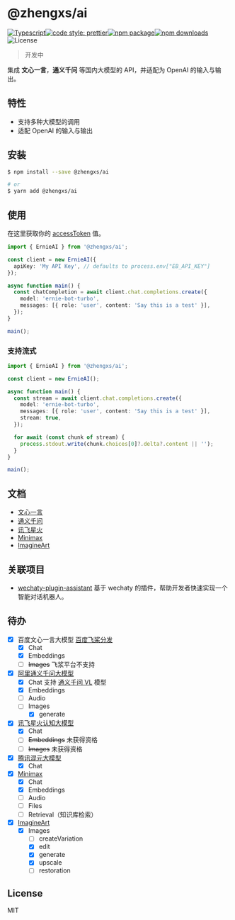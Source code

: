# @zhengxs/ai

[![Typescript](https://img.shields.io/badge/lang-typescript-informational?style=flat-square)](https://www.typescriptlang.org)[![code style: prettier](https://img.shields.io/badge/code_style-prettier-ff69b4.svg?style=flat-square)](https://github.com/prettier/prettier)[![npm package](https://img.shields.io/npm/v/@zhengxs/ai.svg?style=flat-square)](https://www.npmjs.com/package/@zhengxs/ai)[![npm downloads](https://img.shields.io/npm/dt/@zhengxs/ai.svg?style=flat-square)](https://www.npmjs.com/package/@zhengxs/ai)![License](https://img.shields.io/npm/l/@zhengxs/ai.svg?style=flat-square)

> 开发中

集成 **文心一言**，**通义千问** 等国内大模型的 API，并适配为 OpenAI 的输入与输出。

## 特性

- 支持多种大模型的调用
- 适配 OpenAI 的输入与输出

## 安装

```sh
$ npm install --save @zhengxs/ai

# or
$ yarn add @zhengxs/ai
```

## 使用

在这里获取你的 [accessToken](https://aistudio.baidu.com/index/accessToken) 值。

```ts
import { ErnieAI } from '@zhengxs/ai';

const client = new ErnieAI({
  apiKey: 'My API Key', // defaults to process.env["EB_API_KEY"]
});

async function main() {
  const chatCompletion = await client.chat.completions.create({
    model: 'ernie-bot-turbo',
    messages: [{ role: 'user', content: 'Say this is a test' }],
  });
}

main();
```

### 支持流式

```ts
import { ErnieAI } from '@zhengxs/ai';

const client = new ErnieAI();

async function main() {
  const stream = await client.chat.completions.create({
    model: 'ernie-bot-turbo',
    messages: [{ role: 'user', content: 'Say this is a test' }],
    stream: true,
  });

  for await (const chunk of stream) {
    process.stdout.write(chunk.choices[0]?.delta?.content || '');
  }
}

main();
```

## 文档

- [文心一言](./doc/ernie.md)
- [通义千问](./doc/qwen.md)
- [讯飞星火](./doc/spark.md)
- [Minimax](./doc/minimax.md)
- [ImagineArt](./doc/vyro.md)

## 关联项目

- [wechaty-plugin-assistant](https://github.com/zhengxs2018/wechaty-plugin-assistant) 基于 wechaty 的插件，帮助开发者快速实现一个智能对话机器人。

## 待办

- [x] 百度文心一言大模型 [百度飞桨分发](https://aistudio.baidu.com/cooperate/yiyan)
  - [x] Chat
  - [x] Embeddings
  - [ ] ~~Images~~ 飞浆平台不支持
- [x] [阿里通义千问大模型](https://tongyi.aliyun.com/)
  - [x] Chat 支持 [通义千问 VL](https://help.aliyun.com/zh/dashscope/developer-reference/qwen-vl-plus) 模型
  - [x] Embeddings
  - [ ] Audio
  - [ ] Images
    - [x] generate
- [x] [讯飞星火认知大模型](https://xinghuo.xfyun.cn/)
  - [x] Chat
  - [ ] ~~Embeddings~~ 未获得资格
  - [ ] ~~Images~~ 未获得资格
- [x] [腾讯混元大模型](https://hunyuan.tencent.com/)
  - [x] Chat
- [x] [Minimax](https://api.minimax.chat/)
  - [x] Chat
  - [x] Embeddings
  - [ ] Audio
  - [ ] Files
  - [ ] Retrieval（知识库检索）
- [x] [ImagineArt](https://platform.imagine.art/api-reference)
  - [x] Images
    - [ ] createVariation
    - [x] edit
    - [x] generate
    - [x] upscale
    - [ ] restoration

## License

MIT

